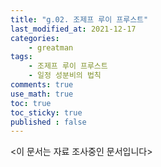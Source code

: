 ```yaml
---
title: "g.02. 조제프 루이 프루스트"
last_modified_at: 2021-12-17
categories:
    - greatman
tags:
    - 조제프 루이 프루스트
    - 일정 성분비의 법칙
comments: true
use_math: true
toc: true
toc_sticky: true
published : false
---
```


<이 문서는 자료 조사중인 문서입니다>